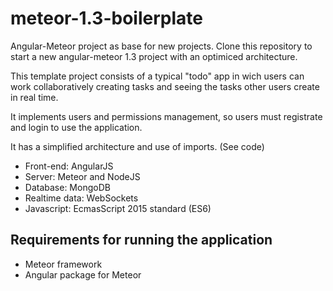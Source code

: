 # meteor-1.3-boilerplate
Angular-Meteor project as base for new projects. Clone this repository to start a new angular-meteor 1.3 project with an optimiced architecture.

This template project consists of a typical "todo" app in wich users can work collaboratively creating tasks and seeing the tasks other users create in real time.

It implements users and permissions management, so users must registrate and login to use the application.

It has a simplified architecture and use of imports. (See code)

- Front-end: AngularJS
- Server: Meteor and NodeJS
- Database: MongoDB
- Realtime data: WebSockets
- Javascript: EcmasScript 2015 standard (ES6)


## Requirements for running the application

- Meteor framework
- Angular package for Meteor